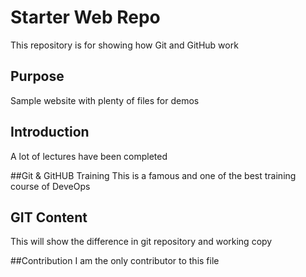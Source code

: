 # Starter Web Repo

This repository is for showing how Git and GitHub work

## Purpose

Sample website with plenty of files for demos

## Introduction
A lot of lectures have been completed

##Git & GitHUB Training
This is a famous and one of the best training course of DeveOps

## GIT Content
This will show the difference in git repository and working copy

##Contribution
I am the only contributor to this file
